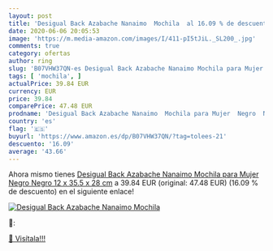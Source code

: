 ```yaml
---
layout: post
title: 'Desigual Back Azabache Nanaimo  Mochila  al 16.09 % de descuento'
date: 2020-06-06 20:05:53
image: 'https://m.media-amazon.com/images/I/411-pI5tJiL._SL200_.jpg'
comments: true
category: ofertas
author: ring
slug: 'B07VHW37QN-es Desigual Back Azabache Nanaimo Mochila para Mujer Negro...'
tags: [ 'mochila', ]
actualPrice: 39.84 EUR
currency: EUR
price: 39.84
comparePrice: 47.48 EUR
prodname: 'Desigual Back Azabache Nanaimo  Mochila para Mujer  Negro  Negro   12 x 35.5 x 28 cm'
country: 'es'
flag: '🇪🇸'
buyurl: 'https://www.amazon.es/dp/B07VHW37QN/?tag=tolees-21'
descuento: '16.09'
average: '43.66'
---
```


Ahora mismo tienes [Desigual Back Azabache Nanaimo  Mochila para Mujer  Negro  Negro   12 x 35.5 x 28 cm](https://www.amazon.es/dp/B07VHW37QN/?tag=tolees-21) a 39.84 EUR (original: 47.48 EUR) (16.09 %  de descuento) en el siguiente enlace!

[![Desigual Back Azabache Nanaimo  Mochila ](https://m.media-amazon.com/images/I/411-pI5tJiL._SL200_.jpg)](https://www.amazon.es/dp/B07VHW37QN/?tag=tolees-21)

🔎:


[🛒 Visítala!!!](https://www.amazon.es/dp/B07VHW37QN/?tag=tolees-21)
